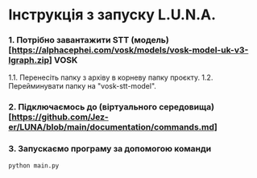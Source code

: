 # Інструкція з запуску L.U.N.A.

### 1. Потрібно завантажити STT (модель)[https://alphacephei.com/vosk/models/vosk-model-uk-v3-lgraph.zip] VOSK

1.1. Перенесіть папку з архіву в корневу папку проєкту.
1.2. Перейминувати папку на "vosk-stt-model".

### 2. Підключаємось до (віртуального середовища)[https://github.com/Jez-er/LUNA/blob/main/documentation/commands.md]

### 3. Запускаємо програму за допомогою команди

```shell
python main.py
```
